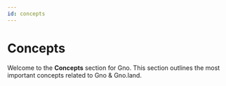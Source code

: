 ```yaml
---
id: concepts
---
```


# Concepts

Welcome to the **Concepts** section for Gno. This section outlines the most important
concepts related to Gno & Gno.land.